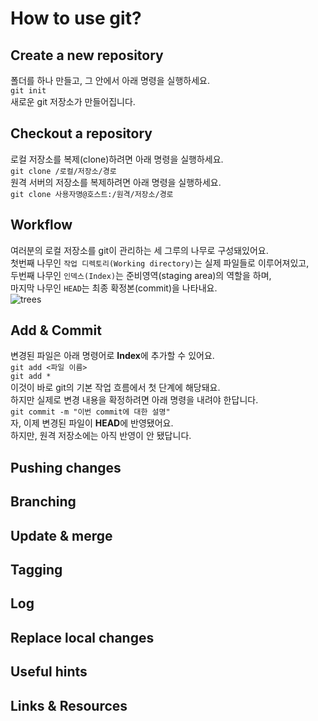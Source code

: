 # How to use git?

## Create a new repository
폴더를 하나 만들고, 그 안에서 아래 명령을 실행하세요.  
`git init`  
새로운 git 저장소가 만들어집니다.  

## Checkout a repository
로컬 저장소를 복제(clone)하려면 아래 명령을 실행하세요.  
`git clone /로컬/저장소/경로`  
원격 서버의 저장소를 복제하려면 아래 명령을 실행하세요.  
`git clone 사용자명@호스트:/원격/저장소/경로`  

## Workflow
여러분의 로컬 저장소를 git이 관리하는 세 그루의 나무로 구성돼있어요.  
첫번째 나무인 `작업 디렉토리(Working directory)`는 실제 파일들로 이루어져있고,    
두번째 나무인 `인덱스(Index)`는 준비영역(staging area)의 역할을 하며,  
마지막 나무인 `HEAD`는 최종 확정본(commit)을 나타내요.  
![trees](https://rogerdudler.github.io/git-guide/img/trees.png)  
  
## Add & Commit  
변경된 파일은 아래 명령어로 **Index**에 추가할 수 있어요.  
`git add <파일 이름>`  
`git add *`  
이것이 바로 git의 기본 작업 흐름에서 첫 단계에 해당돼요.  
하지만 실제로 변경 내용을 확정하려면 아래 명령을 내려야 한답니다.  
`git commit -m "이번 commit에 대한 설명"`  
자, 이제 변경된 파일이 **HEAD**에 반영됐어요.  
하지만, 원격 저장소에는 아직 반영이 안 됐답니다.  
  
## Pushing changes

## Branching

## Update & merge

## Tagging

## Log

## Replace local changes

## Useful hints

## Links & Resources
